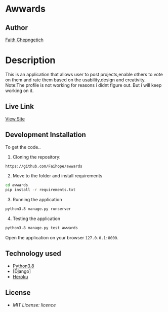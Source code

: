 # Awwards
## Author

[Faith Chepngetich](https://github.com/Faihope)

# Description

This is an application that allows user to post projects,enable others to vote on them and rate them based on the usability,design and creativity.
Note:The profile is not working for reasons i didnt figure out. But i will keep working on it.
## Live Link
[View Site]()

## Development Installation
To get the code..

1. Cloning the repository:
  ```bash
https://github.com/Faihope/awwards
  ```
2. Move to the folder and install requirements
  ```bash
  cd awwards
  pip install -r requirements.txt
  ```
3. Running the application
  ```bash
  python3.8 manage.py runserver
  ```
4. Testing the application
  ```bash
  python3.8 manage.py test awwards
  ```
Open the application on your browser `127.0.0.1:8000`.


## Technology used

* [Python3.8](https://www.python.org/)
* [Django]
* [Heroku](https://heroku.com)


## License
* *MIT License: licence*